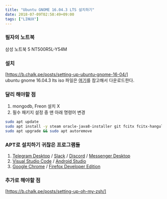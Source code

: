 ```yaml
---
title: "Ubuntu GNOME 16.04.3 LTS 설치하기"
date: 2018-07-09T02:58:49+09:00
tags: ["LINUX"]
---
```


### 필자의 노트북
삼성 노트북 5 NT500R5L-Y54M

### 설치
[https://b.chalk.pe/posts/setting-up-ubuntu-gnome-16-04/]<br>
ubuntu gnome 16.04.3 lts iso 파일은 [여기]를 참고해서 다운로드한다.

### 달리 해야할 점
1. mongodb, Freon 설치 X
2. 필수 패키지 설정 중 맨 아래 명령어 변경

```bash
sudo apt update
sudo apt install -y steam oracle-java8-installer git fcitx fcitx-hangul nodejs yarn numix-icon-theme-circle
sudo apt upgrade && sudo apt autoremove
```

### APT로 설치하기 귀찮은 프로그램들
1. [Telegram Desktop] / [Slack] / [Discord] / [Messenger Desktop]
2. [Visual Studio Code] / [Android Studio]
3. [Google Chrome] / [Firefox Developer Edition]

### 추가로 해야할 점
[https://b.chalk.pe/posts/setting-up-oh-my-zsh/]



[https://b.chalk.pe/posts/setting-up-ubuntu-gnome-16-04/]: https://b.chalk.pe/posts/setting-up-ubuntu-gnome-16-04/
[여기]: http://cdimage.ubuntu.com/ubuntu-gnome/releases/16.04.1/release/
[Telegram Desktop]: https://desktop.telegram.org/
[Slack]: https://slack.com/downloads/linux
[Discord]: https://discordapp.com/download
[Messenger Desktop]: https://messengerfordesktop.com/
[Visual Studio Code]: https://code.visualstudio.com/download
[Android Studio]: https://developer.android.com/studio/
[Google Chrome]: https://www.google.co.kr/chrome/index.html
[Firefox Developer Edition]: https://www.mozilla.org/ko/firefox/developer/
[https://b.chalk.pe/posts/setting-up-oh-my-zsh/]: https://b.chalk.pe/posts/setting-up-oh-my-zsh/

